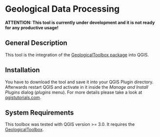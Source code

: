# Geological Data Processing

**ATTENTION: This tool is currently under development and it is not ready for any productive usage!**

## General Description

This tool is the integration of the [GeologicalToolbox package](https://github.com/stdonn/GeologicalToolbox) into QGIS.

## Installation

You have to download the tool and save it into your QGIS Plugin directory. Afterwards restart QGIS and activate in it inside the *Manage and Install Plugins* dialog (*plugins* menu). For more details please take a look at [qgistutorials.com](http://www.qgistutorials.com/en/docs/using_plugins.html).

## System Requirements

This toolbox was tested with QGIS version >= 3.0. It requires the [GeologicalToolbox](https://github.com/stdonn/GeologicalToolbox).
